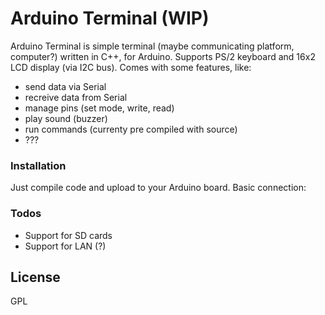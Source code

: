 # Arduino Terminal (WIP)

Arduino Terminal is simple terminal (maybe communicating platform, computer?) written in C++, for Arduino. 
Supports PS/2 keyboard and 16x2 LCD display (via I2C bus).
Comes with some features, like:
  - send data via Serial 
  - recreive data from Serial
  - manage pins (set mode, write, read)
  - play sound (buzzer)
  - run commands  (currenty pre compiled with source)
  - ???

### Installation
Just compile code and upload to your Arduino board.
Basic connection:
### Todos
 - Support for SD cards
 - Support for LAN (?)
 

License
----

GPL

